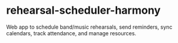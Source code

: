 # rehearsal-scheduler-harmony
Web app to schedule band/music rehearsals, send reminders, sync calendars, track attendance, and manage resources.
